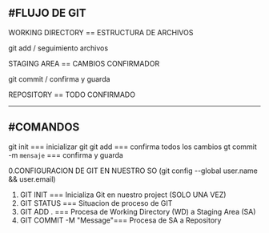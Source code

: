 #FLUJO DE GIT
----------------------------------------------

WORKING DIRECTORY == ESTRUCTURA DE ARCHIVOS

git add / seguimiento archivos

STAGING AREA      == CAMBIOS CONFIRMADOR

git commit / confirma y guarda 

REPOSITORY        == TODO CONFIRMADO

----------------------------------------------
#COMANDOS
----------------------------------------------

git init    === inicializar git 
git add     === confirma todos los cambios
gt commit -m `mensaje` === confirma y guarda

0.CONFIGURACION DE GIT EN NUESTRO SO (git config --global user.name && user.email)
1. GIT INIT               === Inicializa Git en nuestro project (SOLO UNA VEZ)
2. GIT STATUS             === Situacion de proceso de GIT
3. GIT ADD .              === Procesa de Working Directory (WD) a Staging Area (SA)
4. GIT COMMIT -M "Message"=== Procesa de SA a Repository

